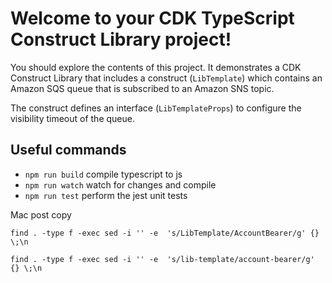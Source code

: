 # Welcome to your CDK TypeScript Construct Library project!

You should explore the contents of this project. It demonstrates a CDK Construct Library that includes a construct (`LibTemplate`)
which contains an Amazon SQS queue that is subscribed to an Amazon SNS topic.

The construct defines an interface (`LibTemplateProps`) to configure the visibility timeout of the queue.

## Useful commands

 * `npm run build`   compile typescript to js
 * `npm run watch`   watch for changes and compile
 * `npm run test`    perform the jest unit tests

 Mac post copy

 `find . -type f -exec sed -i '' -e  's/LibTemplate/AccountBearer/g' {} \;\n`

 `find . -type f -exec sed -i '' -e  's/lib-template/account-bearer/g' {} \;\n`